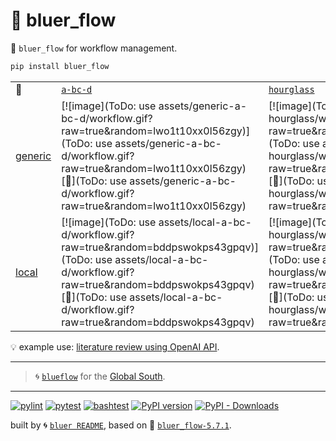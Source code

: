 # 📜 bluer_flow

📜 `bluer_flow` for workflow management.

```bash
pip install bluer_flow
```

|   |   |   |   |   |
| --- | --- | --- | --- | --- |
| 📜 | [`a-bc-d`](./patterns/a-bc-d.dot) | [`hourglass`](./patterns/hourglass.dot) | [`map-reduce`](./patterns/map-reduce.dot) | [`map-reduce-large`](./patterns/map-reduce-large.dot) |
| [generic](./runners/generic.py) | [![image](ToDo: use assets/generic-a-bc-d/workflow.gif?raw=true&random=lwo1t10xx0l56zgy)](ToDo: use assets/generic-a-bc-d/workflow.gif?raw=true&random=lwo1t10xx0l56zgy) [🔗](ToDo: use assets/generic-a-bc-d/workflow.gif?raw=true&random=lwo1t10xx0l56zgy) | [![image](ToDo: use assets/generic-hourglass/workflow.gif?raw=true&random=bn38gb0tdh9q5ea5)](ToDo: use assets/generic-hourglass/workflow.gif?raw=true&random=bn38gb0tdh9q5ea5) [🔗](ToDo: use assets/generic-hourglass/workflow.gif?raw=true&random=bn38gb0tdh9q5ea5) | [![image](ToDo: use assets/generic-map-reduce/workflow.gif?raw=true&random=l5ci3fhvcxh3mqgy)](ToDo: use assets/generic-map-reduce/workflow.gif?raw=true&random=l5ci3fhvcxh3mqgy) [🔗](ToDo: use assets/generic-map-reduce/workflow.gif?raw=true&random=l5ci3fhvcxh3mqgy) | [![image](ToDo: use assets/generic-map-reduce-large/workflow.gif?raw=true&random=h767mvgg9j1kyvi0)](ToDo: use assets/generic-map-reduce-large/workflow.gif?raw=true&random=h767mvgg9j1kyvi0) [🔗](ToDo: use assets/generic-map-reduce-large/workflow.gif?raw=true&random=h767mvgg9j1kyvi0) |
| [local](./runners/local.py) | [![image](ToDo: use assets/local-a-bc-d/workflow.gif?raw=true&random=bddpswokps43gpqv)](ToDo: use assets/local-a-bc-d/workflow.gif?raw=true&random=bddpswokps43gpqv) [🔗](ToDo: use assets/local-a-bc-d/workflow.gif?raw=true&random=bddpswokps43gpqv) | [![image](ToDo: use assets/local-hourglass/workflow.gif?raw=true&random=c6p5hhll0jrohbeb)](ToDo: use assets/local-hourglass/workflow.gif?raw=true&random=c6p5hhll0jrohbeb) [🔗](ToDo: use assets/local-hourglass/workflow.gif?raw=true&random=c6p5hhll0jrohbeb) | [![image](ToDo: use assets/local-map-reduce/workflow.gif?raw=true&random=h878sqf9lh1xt6go)](ToDo: use assets/local-map-reduce/workflow.gif?raw=true&random=h878sqf9lh1xt6go) [🔗](ToDo: use assets/local-map-reduce/workflow.gif?raw=true&random=h878sqf9lh1xt6go) | [![image](ToDo: use assets/local-map-reduce-large/workflow.gif?raw=true&random=pcci6vcmq0dui4kd)](ToDo: use assets/local-map-reduce-large/workflow.gif?raw=true&random=pcci6vcmq0dui4kd) [🔗](ToDo: use assets/local-map-reduce-large/workflow.gif?raw=true&random=pcci6vcmq0dui4kd) |

💡 example use: [literature review using OpenAI API](https://github.com/kamangir/openai-commands/tree/main/openai_commands/literature_review).

---

> 🌀 [`blueflow`](https://github.com/kamangir/notebooks-and-scripts) for the [Global South](https://github.com/kamangir/bluer-south).

---


[![pylint](https://github.com/kamangir/bluer-flow/actions/workflows/pylint.yml/badge.svg)](https://github.com/kamangir/bluer-flow/actions/workflows/pylint.yml) [![pytest](https://github.com/kamangir/bluer-flow/actions/workflows/pytest.yml/badge.svg)](https://github.com/kamangir/bluer-flow/actions/workflows/pytest.yml) [![bashtest](https://github.com/kamangir/bluer-flow/actions/workflows/bashtest.yml/badge.svg)](https://github.com/kamangir/bluer-flow/actions/workflows/bashtest.yml) [![PyPI version](https://img.shields.io/pypi/v/bluer-flow.svg)](https://pypi.org/project/bluer-flow/) [![PyPI - Downloads](https://img.shields.io/pypi/dd/bluer-flow)](https://pypistats.org/packages/bluer-flow)

built by 🌀 [`bluer README`](https://github.com/kamangir/bluer-objects/tree/main/bluer_objects/README), based on 📜 [`bluer_flow-5.7.1`](https://github.com/kamangir/bluer-flow).
